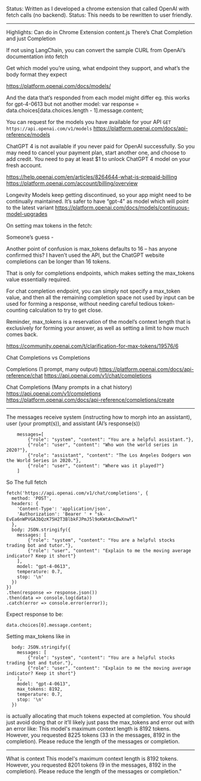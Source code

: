 
Status: Written as I developed a chrome extension that called OpenAI with fetch calls (no backend). 
Status: This needs to be rewritten to user friendly.

---


Highlights:
Can do in Chrome Extension content.js
There’s Chat Completion and just Completion



If not using LangChain, you can convert the sample CURL from OpenAI’s documentation into fetch

Get which model you’re using, what endpoint they support, and what’s the body format they expect

https://platform.openai.com/docs/models/

And the data that’s responded from each model might differ
eg. this works for gpt-4-0613 but not another model:
var response = data.choices[data.choices.length - 1].message.content; 

You can request for the models you have available for your API
`GET https://api.openai.com/v1/models`
https://platform.openai.com/docs/api-reference/models



ChatGPT 4 is not available if you never paid for OpenAI successfully. So you may need to cancel your payment plan, start another one, and choose to add credit. You need to pay at least $1 to unlock ChatGPT 4 model on your fresh account.

https://help.openai.com/en/articles/8264644-what-is-prepaid-billing
https://platform.openai.com/account/billing/overview




Longevity
Models keep getting discontinued, so your app might need to be continually maintained.
It’s safer to have “gpt-4" as model which will point to the latest variant
https://platform.openai.com/docs/models/continuous-model-upgrades





On setting max tokens in the fetch:

Someone’s guess -

Another point of confusion is max_tokens defaults to 16 – has anyone confirmed this? I haven’t used the API, but the ChatGPT website completions can be longer than 16 tokens.

That is only for completions endpoints, which makes setting the max_tokens value essentially required.

For chat completion endpoint, you can simply not specify a max_token value, and then all the remaining completion space not used by input can be used for forming a response, without needing careful tedious token-counting calculation to try to get close.

Reminder, max_tokens is a reservation of the model’s context length that is exclusively for forming your answer, as well as setting a limit to how much comes back.

https://community.openai.com/t/clarification-for-max-tokens/19576/6



Chat Completions vs Completions

Completions (1 prompt, many output)
https://platform.openai.com/docs/api-reference/chat
https://api.openai.com/v1/chat/completions

Chat Completions (Many prompts in a chat history)
https://api.openai.com/v1/completions
https://platform.openai.com/docs/api-reference/completions/create


---



The messages receive system (instructing how to morph into an assistant), user (your prompt(s)), and assistant (AI’s response(s))
```
    messages=[
        {"role": "system", "content": "You are a helpful assistant."},
        {"role": "user", "content": "Who won the world series in 2020?"},
        {"role": "assistant", "content": "The Los Angeles Dodgers won the World Series in 2020."},
        {"role": "user", "content": "Where was it played?"}
    ]
```



So
The full fetch
```
fetch('https://api.openai.com/v1/chat/completions', {
  method: 'POST',
  headers: {
    'Content-Type': 'application/json',
    'Authorization': 'Bearer ' + "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"
  },
  body: JSON.stringify({
    messages: [
        {"role": "system", "content": "You are a helpful stocks trading bot and tutor."},
        {"role": "user", "content": "Explain to me the moving average indicator? Keep it short"}
    ],
    model: "gpt-4-0613",
    temperature: 0.7,
    stop: '\n'
  })
})
.then(response => response.json())
.then(data => console.log(data))
.catch(error => console.error(error));
```


Expect response to be:
```
data.choices[0].message.content;  
```


Setting max_tokens like in 
```
  body: JSON.stringify({
    messages: [
        {"role": "system", "content": "You are a helpful stocks trading bot and tutor."},
        {"role": "user", "content": "Explain to me the moving average indicator? Keep it short"}
    ],
    model: "gpt-4-0613",
    max_tokens: 8192,
    temperature: 0.7,
    stop: '\n'
  })
```

is actually allocating that much tokens expected at completion. You should just avoid doing that or it’ll likely just pass the max_tokens and error out with an error like: This model's maximum context length is 8192 tokens. However, you requested 8225 tokens (33 in the messages, 8192 in the completion). Please reduce the length of the messages or completion. 


---


What is context
This model's maximum context length is 8192 tokens. However, you requested 8201 tokens (9 in the messages, 8192 in the completion). Please reduce the length of the messages or completion."
